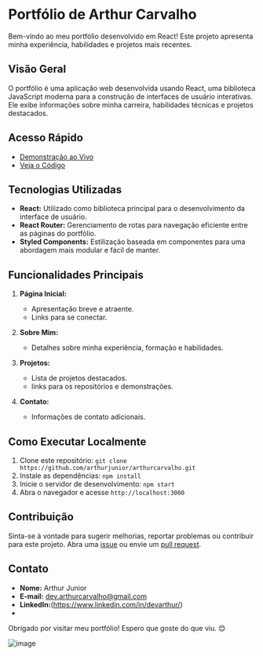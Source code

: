 # Portfólio de Arthur Carvalho

Bem-vindo ao meu portfólio desenvolvido em React! Este projeto apresenta minha experiência, habilidades e projetos mais recentes.

## Visão Geral

O portfólio é uma aplicação web desenvolvida usando React, uma biblioteca JavaScript moderna para a construção de interfaces de usuário interativas. Ele exibe informações sobre minha carreira, habilidades técnicas e projetos destacados.

## Acesso Rápido

- [Demonstração ao Vivo](https://arthurcarvalho.vercel.app/)
- [Veja o Código](https://github.com/arthurjunior/arthurcarvalho)

## Tecnologias Utilizadas

- **React:** Utilizado como biblioteca principal para o desenvolvimento da interface de usuário.
- **React Router:** Gerenciamento de rotas para navegação eficiente entre as páginas do portfólio.
- **Styled Components:** Estilização baseada em componentes para uma abordagem mais modular e fácil de manter.

## Funcionalidades Principais

1. **Página Inicial:**
   - Apresentação breve e atraente.
   - Links para se conectar.

2. **Sobre Mim:**
   - Detalhes sobre minha experiência, formação e habilidades.

3. **Projetos:**
   - Lista de projetos destacados.
   - links para os repositórios e demonstrações.

4. **Contato:**
   - Informações de contato adicionais.

## Como Executar Localmente

1. Clone este repositório: `git clone https://github.com/arthurjunior/arthurcarvalho.git`
2. Instale as dependências: `npm install`
3. Inicie o servidor de desenvolvimento: `npm start`
4. Abra o navegador e acesse `http://localhost:3000`

## Contribuição

Sinta-se à vontade para sugerir melhorias, reportar problemas ou contribuir para este projeto. Abra uma [issue](https://github.com/arthurjunior/arthurcarvalho/issues) ou envie um [pull request](https://github.com/arthurjunior/arthurcarvalho/pulls).

## Contato

- **Nome:** Arthur Junior
- **E-mail:** dev.arthurcarvalho@gmail.com
- **LinkedIn:**(https://www.linkedin.com/in/devarthur/)
- 


Obrigado por visitar meu portfólio! Espero que goste do que viu. 😊

![image](https://github.com/arthurjunior/arthurcarvalho/assets/72569705/8843f2ee-92df-4885-9377-d8f1a5c21b6b)


